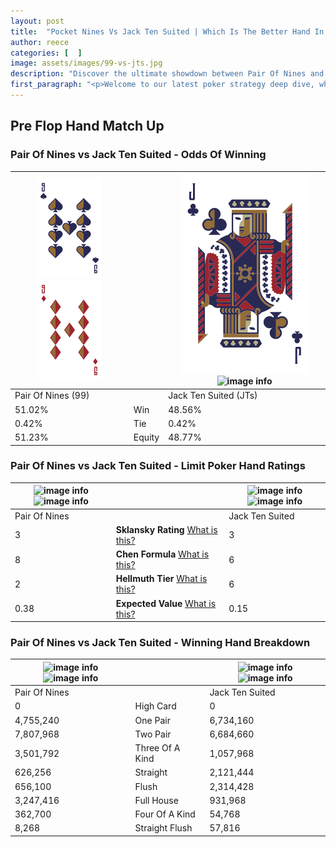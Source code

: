 ```yaml
---
layout: post
title:  "Pocket Nines Vs Jack Ten Suited | Which Is The Better Hand In Poker? A Complete Guide"
author: reece
categories: [  ]
image: assets/images/99-vs-jts.jpg
description: "Discover the ultimate showdown between Pair Of Nines and Jack Ten Suited in poker! Uncover the odds, strategies, and scenarios where one hand triumphs over the other. Get ready to up your poker game with this thrilling analysis."
first_paragraph: "<p>Welcome to our latest poker strategy deep dive, where we're pitting two distinct hands against each other in a high-stakes showdown: Pair Of Nines vs Jack Ten Suited.</p><p>In the dynamic world of poker, every decision counts, and knowing which hand holds the upper hand is key to your success at the table.</p><p>In this article, we'll dissect these two hands, explore the scenarios where one dominates the other, and equip you with the knowledge to make strategic choices that can tip the odds in your favor.</p><p>Get ready to unravel the intriguing dynamics of these poker hands and elevate your game to new heights.</p>"
---
```




[comment]: # (sp0)

## Pre Flop Hand Match Up

<div class="table hand-ratings" markdown="1"> 



### Pair Of Nines vs Jack Ten Suited - Odds Of Winning


    
| ![image info](assets/images/hand1/9.png) ![image info](assets/images/hand1/9o.png) |  | ![image info](assets/images/hand2/J.png) ![image info](assets/images/hand2/ts.png) |
| -------- | -------- | -------- |
| Pair Of Nines (99) |  | Jack Ten Suited (JTs) |
| 51.02% | Win | 48.56% |
| 0.42% | Tie | 0.42% |
| 51.23% | Equity | 48.77% |




[comment]: # (sp1)



### Pair Of Nines vs Jack Ten Suited - Limit Poker Hand Ratings


    
| ![image info](https://www.riverpairs.com/assets/images/hand1/9.png) ![image info](https://www.riverpairs.com/assets/images/hand1/9o.png) |  | ![image info](https://www.riverpairs.com/assets/images/hand2/J.png) ![image info](https://www.riverpairs.com/assets/images/hand2/ts.png) |
| -------- | -------- | -------- |
| Pair Of Nines |  | Jack Ten Suited |
| 3 | **Sklansky Rating** [What is this?](/sklansky-rating-explained) | 3 |
| 8 | **Chen Formula** [What is this?](/chen-formula-explained) | 6 |
| 2 | **Hellmuth Tier** [What is this?](/Hellmuth-tier-explained) | 6 |
| 0.38 | **Expected Value** [What is this?](/expected-value-explained) | 0.15 |




[comment]: # (sp2)



### Pair Of Nines vs Jack Ten Suited - Winning Hand Breakdown


    
| ![image info](https://www.riverpairs.com/assets/images/hand1/9.png) ![image info](https://www.riverpairs.com/assets/images/hand1/9o.png) |  | ![image info](https://www.riverpairs.com/assets/images/hand2/J.png) ![image info](https://www.riverpairs.com/assets/images/hand2/ts.png) |
| -------- | -------- | -------- |
| Pair Of Nines |  | Jack Ten Suited |
| 0 | High Card | 0 |
| 4,755,240 | One Pair | 6,734,160 |
| 7,807,968 | Two Pair | 6,684,660 |
| 3,501,792 | Three Of A Kind | 1,057,968 |
| 626,256 | Straight | 2,121,444 |
| 656,100 | Flush | 2,314,428 |
| 3,247,416 | Full House | 931,968 |
| 362,700 | Four Of A Kind | 54,768 |
| 8,268 | Straight Flush | 57,816 |




[comment]: # (sp3)



</div>

[comment]: # (sp4)



[comment]: # (sp5)

